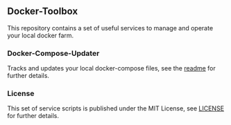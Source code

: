 ## Docker-Toolbox

This repository contains a set of useful services to manage and operate your local docker farm.


### Docker-Compose-Updater

Tracks and updates your local docker-compose files, see the [readme](docker-compose-updater/README.md) for further details.


### License

This set of service scripts is published under the MIT License, see [LICENSE](LICENSE.txt) for further details.

